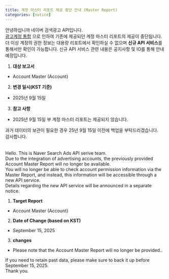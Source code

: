 ```yaml
---
title: 계정 마스터 리포트 제공 중단 안내 (Master Report)
categories: [notice]
---
```


안녕하십니까 네이버 검색광고 API입니다.<br>
[광고계정 통합](https://ads.naver.com/notice/23921?categoryId=226&searchValue=&page=1L) 으로 인하여 기존에 제공되던 계정 마스터 리포트의 제공이 중단됩니다.
더 이상 계정의 권한 정보는 대용량 리포트에서 확인하실 수 없으며 **신규 API 서비스**를 통해서만 확인이 가능합니다.
신규 API 서비스 관련 내용은 공지사항 및 IO를 통해 안내 예정입니다.

1. **대상 보고서** <br>
- Account Master (Account)

2.  **변경 일시(KST 기준)** <br>
- 2025년 9월 15일

3. **참고 사항**<br>
- 2025년 9월 15일 부 계정 마스터 리포트는 제공되지 않습니다.

과거 데이터의 보관이 필요한 경우 25년 9월 15일 이전에 백업을 부탁드리겠습니다.<br>
감사합니다.<br>
<br>
<br>
Hello. This is Naver Search Ads API serive team.<br>
Due to the integration of advertising accounts, the previously provided Account Master Report will no longer be available.<br>
You will no longer be able to check account permission information via the Master Report, and instead, this information will be accessible through a new API service.<br>
Details regarding the new API service will be announced in a separate notice.<br>

1. **Target Report**<br>
- Account Master (Account)
2. **Date of Change (based on KST)** <br>
- September 15, 2025
3. **changes** <br>
- Please note that the Account Master Report will no longer be provided..<br>

If you need to retain past data, please make sure to back it up before September 15, 2025. <br>
Thank you.<br>
